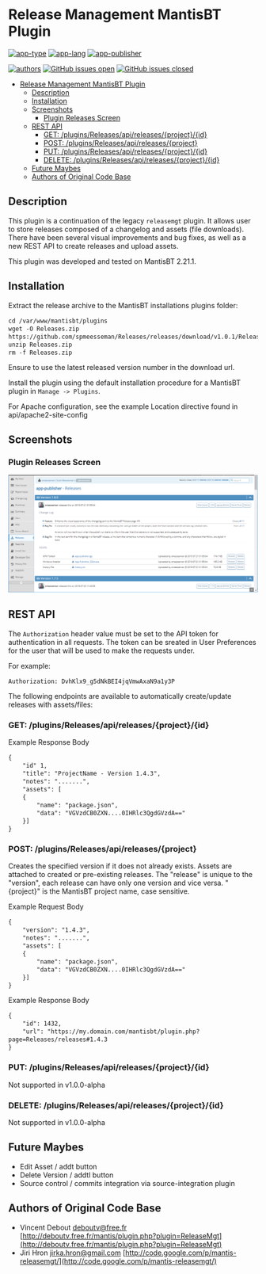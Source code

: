 # Release Management MantisBT Plugin

[![app-type](https://img.shields.io/badge/category-mantisbt%20plugins-blue.svg)](https://github.com/spmeesseman)
[![app-lang](https://img.shields.io/badge/language-php-blue.svg)](https://github.com/spmeesseman)
[![app-publisher](https://img.shields.io/badge/%20%20%F0%9F%93%A6%F0%9F%9A%80-app--publisher-e10000.svg)](https://github.com/spmeesseman/app-publisher)

[![authors](https://img.shields.io/badge/authors-scott%20meesseman%20--%20vincent%20debout--%20jiri%20hron-6F02B5.svg?logo=visual%20studio%20code)](https://github.com/spmeesseman)
[![GitHub issues open](https://img.shields.io/github/issues-raw/spmeesseman/Releases.svg?maxAge=2592000&logo=github)](https://github.com/spmeesseman/Releases/issues)
[![GitHub issues closed](https://img.shields.io/github/issues-closed-raw/spmeesseman/Releases.svg?maxAge=2592000&logo=github)](https://github.com/spmeesseman/Releases/issues)

- [Release Management MantisBT Plugin](#Release-Management-MantisBT-Plugin)
  - [Description](#Description)
  - [Installation](#Installation)
  - [Screenshots](#Screenshots)
    - [Plugin Releases Screen](#Plugin-Releases-Screen)
  - [REST API](#REST-API)
    - [GET: /plugins/Releases/api/releases/{project}/{id}](#GET-pluginsReleasesapireleasesprojectid)
    - [POST: /plugins/Releases/api/releases/{project}](#POST-pluginsReleasesapireleasesproject)
    - [PUT: /plugins/Releases/api/releases/{project}/{id}](#PUT-pluginsReleasesapireleasesprojectid)
    - [DELETE: /plugins/Releases/api/releases/{project}/{id}](#DELETE-pluginsReleasesapireleasesprojectid)
  - [Future Maybes](#Future-Maybes)
  - [Authors of Original Code Base](#Authors-of-Original-Code-Base)

## Description

This plugin is a continuation of the legacy `releasemgt` plugin.  It allows user to store releases composed of a changelog and assets (file downloads).  There have been several visual improvements and bug fixes, as well as a new REST API to create releases and upload assets.

This plugin was developed and tested on MantisBT 2.21.1.

## Installation

Extract the release archive to the MantisBT installations plugins folder:

    cd /var/www/mantisbt/plugins
    wget -O Releases.zip https://github.com/spmeesseman/Releases/releases/download/v1.0.1/Releases.zip
    unzip Releases.zip
    rm -f Releases.zip

Ensure to use the latest released version number in the download url.

Install the plugin using the default installation procedure for a MantisBT plugin in `Manage -> Plugins`.

For Apache configuration, see the example Location directive found in api/apache2-site-config

## Screenshots

### Plugin Releases Screen

![Release Page](res/releases.png "Plugin releases screen")

## REST API

The `Authorization` header value must be set to the API token for authentication in all requests.  The token can be sreated in User Preferences for the user that will be used to make the requests under.

For example:

    Authorization: DvhKlx9_g5dNkBEI4jqVmwAxaN9a1y3P

The following endpoints are available to automatically create/update releases with assets/files:

### GET: /plugins/Releases/api/releases/{project}/{id}

Example Response Body

    {
        "id" 1,
        "title": "ProjectName - Version 1.4.3",
        "notes": ".......",
        "assets": [
        {
            "name": "package.json",
            "data": "VGVzdCB0ZXN....0IHRlc3QgdGVzdA=="
        }]
    }

### POST: /plugins/Releases/api/releases/{project}

Creates the specified version if it does not already exists.  Assets are attached to created or pre-existing releases.  The "release" is unique to the "version", each release can have only one version and vice versa.  "{project}" is the MantisBT project name, case sensitive.

Example Request Body

    {
        "version": "1.4.3",
        "notes": ".......",
        "assets": [
        {
            "name": "package.json",
            "data": "VGVzdCB0ZXN....0IHRlc3QgdGVzdA=="
        }]
    }

Example Response Body

    {
        "id": 1432,
        "url": "https://my.domain.com/mantisbt/plugin.php?page=Releases/releases#1.4.3
    }

### PUT: /plugins/Releases/api/releases/{project}/{id}

Not supported in v1.0.0-alpha

### DELETE: /plugins/Releases/api/releases/{project}/{id}

Not supported in v1.0.0-alpha

## Future Maybes

- Edit Asset / addt button
- Delete Version / addtl button
- Source control / commits integration via source-integration plugin

## Authors of Original Code Base

- Vincent Debout <deboutv@free.fr>
  [http://deboutv.free.fr/mantis/plugin.php?plugin=ReleaseMgt](http://deboutv.free.fr/mantis/plugin.php?plugin=ReleaseMgt)
- Jiri Hron <jirka.hron@gmail.com>
  [http://code.google.com/p/mantis-releasemgt/](http://code.google.com/p/mantis-releasemgt/)
